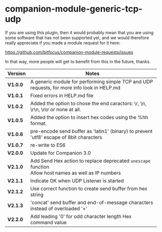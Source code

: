 # companion-module-generic-tcp-udp

If you are using this plugin,
then it would probably mean that you are using some software that has not been supported yet,
and we would therefore really appreciate if you made a module request for it here:

<https://github.com/bitfocus/companion-module-requests/issues>

In that way, more people will get to benefit from this in the future, thanks.

| Version    | Notes                                                                                                   |
| ---------- | ------------------------------------------------------------------------------------------------------- |
| **V1.0.0** | A generic module for performing simple TCP and UDP requests, for more info look in HELP.md              |
| **V1.0.1** | Fixed errors in HELP.md file                                                                            |
| **V1.0.2** | Added the option to chose the end caractors: \r, \n, \r\n, \n\r or none at all.                         |
| **V1.0.5** | Added the option to insert hex codes using the %hh format.                                              |
| **V1.0.6** | pre-encode send buffer as 'latin1' (binary) to prevent 'utf8' escape of 8bit characters                 |
| **V1.0.7** | re-write to ES6                                                                                         |
| **V2.0.0** | Update for Companion 3.0                                                                                |
| **V2.1.0** | Add Send Hex action to replace deprecated `unescape` function<br>Allow host names as well as IP numbers |
| **V2.1.1** | Indicate OK when UDP Listener is started                                                                |
| **V2.1.2** | Use correct function to create send buffer from hex string                                              |
| **V2.1.3** | 'concat' send buffer and end-of-message characters instead of overloaded '+'                            |
| **V2.2.0** | Add leading '0' for odd character length Hex command value                                              |
